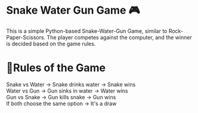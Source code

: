 # Snake Water Gun Game 🎮
This is a simple Python-based Snake-Water-Gun Game, similar to Rock-Paper-Scissors. The player competes against the computer, and the winner is decided based on the game rules.

# 📌Rules of the Game
Snake vs Water → Snake drinks water → Snake wins  
Water vs Gun → Gun sinks in water → Water wins  
Gun vs Snake → Gun kills snake → Gun wins  
If both choose the same option → It's a draw  

